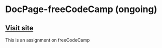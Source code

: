 # DocPage-freeCodeCamp (ongoing)
## [Visit site](https://jeru7.github.io/docpage/)
This is an assignment on freeCodeCamp
